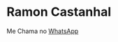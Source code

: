 # Ramon Castanhal
Me Chama no [WhatsApp](https://wa.me/5511934729969?text=Ol%C3%A1+Ramon%2C+Vir+seu+An%C3%BAncio+e+quero+te+contar.+Voc%C3%AA+est%C3%A1+dispon%C3%ADvel%3F)
